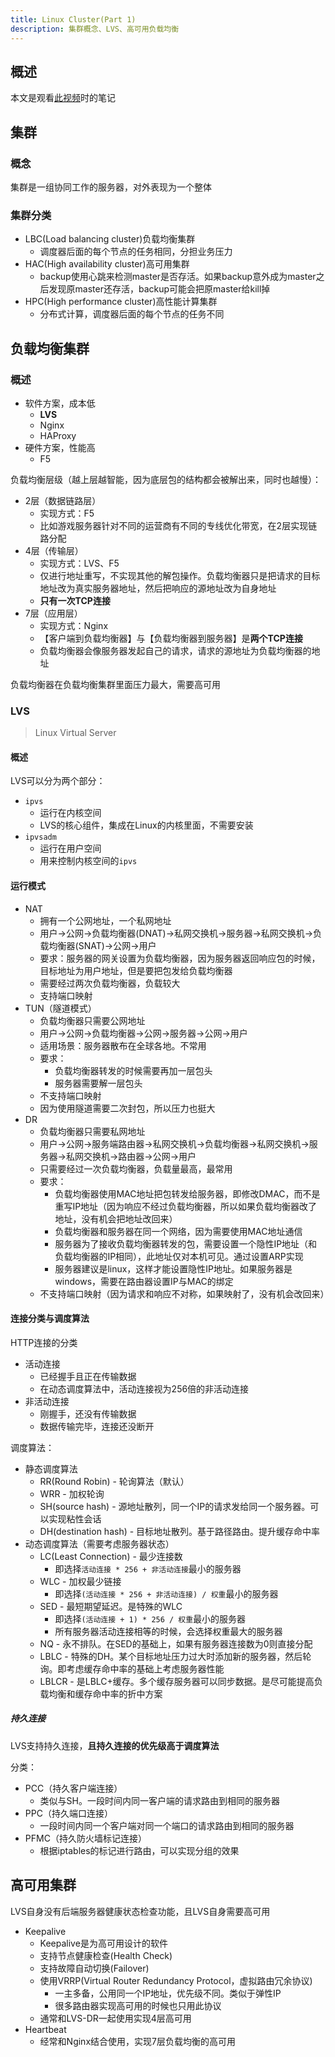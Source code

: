 ```yaml
---
title: Linux Cluster(Part 1)
description: 集群概念、LVS、高可用负载均衡
---
```


## 概述

本文是观看[此视频](https://www.bilibili.com/video/BV1Db411G7pf)时的笔记

## 集群

### 概念

集群是一组协同工作的服务器，对外表现为一个整体

### 集群分类

- LBC(Load balancing cluster)负载均衡集群
  - 调度器后面的每个节点的任务相同，分担业务压力
- HAC(High availability cluster)高可用集群
  - backup使用心跳来检测master是否存活。如果backup意外成为master之后发现原master还存活，backup可能会把原master给kill掉
- HPC(High performance cluster)高性能计算集群
  - 分布式计算，调度器后面的每个节点的任务不同

## 负载均衡集群

### 概述

- 软件方案，成本低
  - **LVS**
  - Nginx
  - HAProxy
- 硬件方案，性能高
  - F5

负载均衡层级（越上层越智能，因为底层包的结构都会被解出来，同时也越慢）：

- 2层（数据链路层）
  - 实现方式：F5
  - 比如游戏服务器针对不同的运营商有不同的专线优化带宽，在2层实现链路分配
- 4层（传输层）
  - 实现方式：LVS、F5
  - 仅进行地址重写，不实现其他的解包操作。负载均衡器只是把请求的目标地址改为真实服务器地址，然后把响应的源地址改为自身地址
  - **只有一次TCP连接**
- 7层（应用层）
  - 实现方式：Nginx
  - 【客户端到负载均衡器】与【负载均衡器到服务器】是**两个TCP连接**
  - 负载均衡器会像服务器发起自己的请求，请求的源地址为负载均衡器的地址

负载均衡器在负载均衡集群里面压力最大，需要高可用

### LVS

> Linux Virtual Server

#### 概述

LVS可以分为两个部分：

- `ipvs`
  - 运行在内核空间
  - LVS的核心组件，集成在Linux的内核里面，不需要安装
- `ipvsadm`
  - 运行在用户空间
  - 用来控制内核空间的`ipvs`

#### 运行模式

- NAT
  - 拥有一个公网地址，一个私网地址
  - 用户->公网->负载均衡器(DNAT)->私网交换机->服务器->私网交换机->负载均衡器(SNAT)->公网->用户
  - 要求：服务器的网关设置为负载均衡器，因为服务器返回响应包的时候，目标地址为用户地址，但是要把包发给负载均衡器
  - 需要经过两次负载均衡器，负载较大
  - 支持端口映射
- TUN（隧道模式）
  - 负载均衡器只需要公网地址
  - 用户->公网->负载均衡器->公网->服务器->公网->用户
  - 适用场景：服务器散布在全球各地。不常用
  - 要求：
    - 负载均衡器转发的时候需要再加一层包头
    - 服务器需要解一层包头
  - 不支持端口映射
  - 因为使用隧道需要二次封包，所以压力也挺大
- DR
  - 负载均衡器只需要私网地址
  - 用户->公网->服务端路由器->私网交换机->负载均衡器->私网交换机->服务器->私网交换机->路由器->公网->用户
  - 只需要经过一次负载均衡器，负载量最高，最常用
  - 要求：
    - 负载均衡器使用MAC地址把包转发给服务器，即修改DMAC，而不是重写IP地址（因为响应不经过负载均衡器，所以如果负载均衡器改了地址，没有机会把地址改回来）
    - 负载均衡器和服务器在同一个网络，因为需要使用MAC地址通信
    - 服务器为了接收负载均衡器转发的包，需要设置一个隐性IP地址（和负载均衡器的IP相同），此地址仅对本机可见。通过设置ARP实现
    - 服务器建议是linux，这样才能设置隐性IP地址。如果服务器是windows，需要在路由器设置IP与MAC的绑定
  - 不支持端口映射（因为请求和响应不对称，如果映射了，没有机会改回来）

#### 连接分类与调度算法

HTTP连接的分类

- 活动连接
  - 已经握手且正在传输数据
  - 在动态调度算法中，活动连接视为256倍的非活动连接
- 非活动连接
  - 刚握手，还没有传输数据
  - 数据传输完毕，连接还没断开

调度算法：

- 静态调度算法
  - RR(Round Robin) - 轮询算法（默认）
  - WRR - 加权轮询
  - SH(source hash) - 源地址散列，同一个IP的请求发给同一个服务器。可以实现粘性会话
  - DH(destination hash) - 目标地址散列。基于路径路由。提升缓存命中率
- 动态调度算法（需要考虑服务器状态）
  - LC(Least Connection) - 最少连接数
    - 即选择`活动连接 * 256 + 非活动连接`最小的服务器
  - WLC - 加权最少链接
    - 即选择`(活动连接 * 256 + 非活动连接) / 权重`最小的服务器
  - SED - 最短期望延迟。是特殊的WLC
    - 即选择`(活动连接 + 1) * 256 / 权重`最小的服务器
    - 所有服务器活动连接相等的时候，会选择权重最大的服务器
  - NQ - 永不排队。在SED的基础上，如果有服务器连接数为0则直接分配
  - LBLC - 特殊的DH。某个目标地址压力过大时添加新的服务器，然后轮询。即考虑缓存命中率的基础上考虑服务器性能
  - LBLCR - 是LBLC+缓存。多个缓存服务器可以同步数据。是尽可能提高负载均衡和缓存命中率的折中方案

##### 持久连接

LVS支持持久连接，**且持久连接的优先级高于调度算法**

分类：

- PCC（持久客户端连接）
  - 类似与SH。一段时间内同一客户端的请求路由到相同的服务器
- PPC（持久端口连接）
  - 一段时间内同一个客户端对同一个端口的请求路由到相同的服务器
- PFMC（持久防火墙标记连接）
  - 根据iptables的标记进行路由，可以实现分组的效果

## 高可用集群

LVS自身没有后端服务器健康状态检查功能，且LVS自身需要高可用

- Keepalive
  - Keepalive是为高可用设计的软件
  - 支持节点健康检查(Health Check)
  - 支持故障自动切换(Failover)
  - 使用VRRP(Virtual Router Redundancy Protocol，虚拟路由冗余协议)
    - 一主多备，公用同一个IP地址，优先级不同。类似于弹性IP
    - 很多路由器实现高可用的时候也只用此协议
  - 通常和LVS-DR一起使用实现4层高可用
- Heartbeat
  - 经常和Nginx结合使用，实现7层负载均衡的高可用



